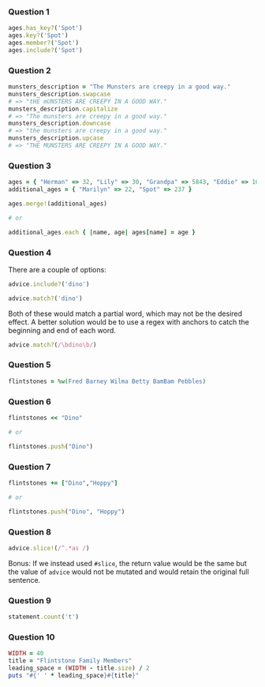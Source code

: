 ### Question 1
```ruby
ages.has_key?('Spot')
ages.key?('Spot')
ages.member?('Spot')
ages.include?('Spot')
```

### Question 2
```ruby
munsters_description = "The Munsters are creepy in a good way."
munsters_description.swapcase
# => "tHE mUNSTERS ARE CREEPY IN A GOOD WAY."
munsters_description.capitalize
# => "The munsters are creepy in a good way."
munsters_description.downcase
# => "the munsters are creepy in a good way."
munsters_description.upcase
# => "THE MUNSTERS ARE CREEPY IN A GOOD WAY."
```

### Question 3
```ruby
ages = { "Herman" => 32, "Lily" => 30, "Grandpa" => 5843, "Eddie" => 10 }
additional_ages = { "Marilyn" => 22, "Spot" => 237 }

ages.merge!(additional_ages)

# or

additional_ages.each { |name, age| ages[name] = age }
```

### Question 4
There are a couple of options:
```ruby
advice.include?('dino')

advice.match?('dino')
```
Both of these would match a partial word, which may not be the desired effect. A better solution would be to use a regex with anchors to catch the beginning and end of each word.
```ruby
advice.match?(/\bdino\b/)
```

### Question 5
```ruby
flintstones = %w(Fred Barney Wilma Betty BamBam Pebbles)
```

### Question 6
```ruby
flintstones << "Dino"

# or 

flintstones.push("Dino")
```

### Question 7
```ruby
flintstones += ["Dino","Hoppy"]

# or

flintstones.push("Dino", "Hoppy")
```

### Question 8
```ruby
advice.slice!(/^.*as /)
```
Bonus: If we instead used `#slice`, the return value would be the same but the value of `advice` would not be mutated and would retain the original full sentence.

### Question 9
```ruby
statement.count('t')
```

### Question 10
```ruby
WIDTH = 40
title = "Flintstone Family Members"
leading_space = (WIDTH - title.size) / 2
puts "#{' ' * leading_space}#{title}"
```